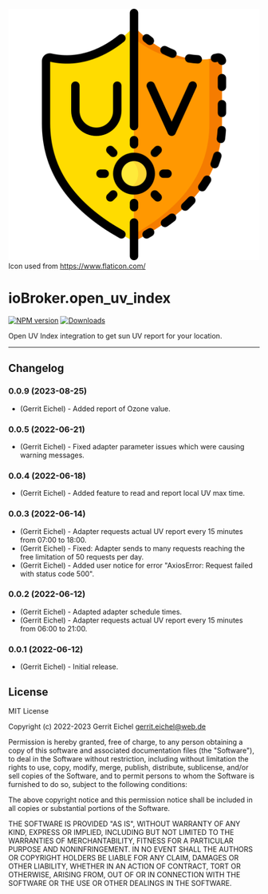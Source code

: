 ![Logo](admin/open_uv_index.png)
Icon used from <https://www.flaticon.com/>

# ioBroker.open_uv_index

[![NPM version](https://img.shields.io/npm/v/iobroker.open_uv_index?style=flat-square)](https://www.npmjs.com/package/iobroker.open_uv_index)
[![Downloads](https://img.shields.io/npm/dm/iobroker.open_uv_index?label=npm%20downloads&style=flat-square)](https://www.npmjs.com/package/iobroker.open_uv_index)

Open UV Index integration to get sun UV report for your location.

**************************************************************************************************************

## Changelog
<!--### **WORK IN PROGRESS**-->
### 0.0.9 (2023-08-25)
* (Gerrit Eichel) - Added report of Ozone value.

### 0.0.5 (2022-06-21)
* (Gerrit Eichel) - Fixed adapter parameter issues which were causing warning messages.

### 0.0.4 (2022-06-18)
* (Gerrit Eichel) - Added feature to read and report local UV max time.

### 0.0.3 (2022-06-14)
* (Gerrit Eichel) - Adapter requests actual UV report every 15 minutes from 07:00 to 18:00.
* (Gerrit Eichel) - Fixed: Adapter sends to many requests reaching the free limitation of 50 requests per day.
* (Gerrit Eichel) - Added user notice for error "AxiosError: Request failed with status code 500".

### 0.0.2 (2022-06-12)
* (Gerrit Eichel) - Adapted adapter schedule times.
* (Gerrit Eichel) - Adapter requests actual UV report every 15 minutes from 06:00 to 21:00.

### 0.0.1 (2022-06-12)
* (Gerrit Eichel) - Initial release.

## License
MIT License

Copyright (c) 2022-2023 Gerrit Eichel <gerrit.eichel@web.de>

Permission is hereby granted, free of charge, to any person obtaining a copy
of this software and associated documentation files (the "Software"), to deal
in the Software without restriction, including without limitation the rights
to use, copy, modify, merge, publish, distribute, sublicense, and/or sell
copies of the Software, and to permit persons to whom the Software is
furnished to do so, subject to the following conditions:

The above copyright notice and this permission notice shall be included in all
copies or substantial portions of the Software.

THE SOFTWARE IS PROVIDED "AS IS", WITHOUT WARRANTY OF ANY KIND, EXPRESS OR
IMPLIED, INCLUDING BUT NOT LIMITED TO THE WARRANTIES OF MERCHANTABILITY,
FITNESS FOR A PARTICULAR PURPOSE AND NONINFRINGEMENT. IN NO EVENT SHALL THE
AUTHORS OR COPYRIGHT HOLDERS BE LIABLE FOR ANY CLAIM, DAMAGES OR OTHER
LIABILITY, WHETHER IN AN ACTION OF CONTRACT, TORT OR OTHERWISE, ARISING FROM,
OUT OF OR IN CONNECTION WITH THE SOFTWARE OR THE USE OR OTHER DEALINGS IN THE
SOFTWARE.